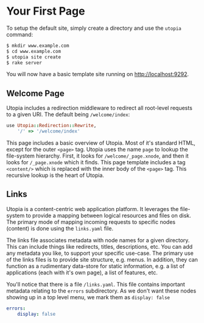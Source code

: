 # Your First Page

To setup the default site, simply create a directory and use the `utopia` command:

```bash
$ mkdir www.example.com
$ cd www.example.com
$ utopia site create
$ rake server
```

You will now have a basic template site running on <a href="http://localhost:9292">http://localhost:9292</a>.

## Welcome Page

Utopia includes a redirection middleware to redirect all root-level requests to a given URI. The default being `/welcome/index`:

```ruby
use Utopia::Redirection::Rewrite,
	'/' => '/welcome/index'
```

This page includes a basic overview of Utopia. Most of it's standard HTML, except for the outer `<page>` tag. Utopia uses the name `page` to lookup the file-system hierarchy. First, it looks for `/welcome/_page.xnode`, and then it looks for `/_page.xnode` which it finds. This page template includes a tag `<content/>` which is replaced with the inner body of the `<page>` tag. This recursive lookup is the heart of Utopia.

## Links

Utopia is a content-centric web application platform. It leverages the file-system to provide a mapping between logical resources and files on disk. The primary mode of mapping incoming requests to specific nodes (content) is done using the `links.yaml` file.

The links file associates metadata with node names for a given directory. This can include things like redirects, titles, descriptions, etc. You can add any metadata you like, to support your specific use-case. The primary use of the links files is to provide site structure, e.g. menus. In addition, they can function as a rudimentary data-store for static information, e.g. a list of applications (each with it's own page), a list of features, etc.

You'll notice that there is a file `/links.yaml`. This file contains important metadata relating to the `errors` subdirectory. As we don't want these nodes showing up in a top level menu, we mark them as `display: false`

```yaml
errors:
    display: false 
```